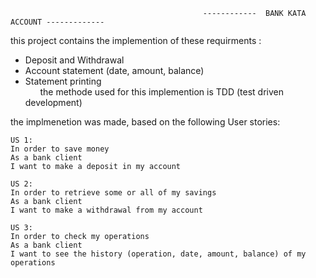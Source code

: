                                                ------------  BANK KATA ACCOUNT -------------
this project contains the implemention of these requirments :
-  Deposit and Withdrawal
-  Account statement (date, amount, balance)
-  Statement printing            
      
the methode used for this implemention is TDD (test driven development) 

the implmenetion was made, based on the following User stories:

    US 1:
    In order to save money
    As a bank client
    I want to make a deposit in my account
    
    US 2:
    In order to retrieve some or all of my savings
    As a bank client
    I want to make a withdrawal from my account
    
    US 3:
    In order to check my operations
    As a bank client
    I want to see the history (operation, date, amount, balance) of my operations

